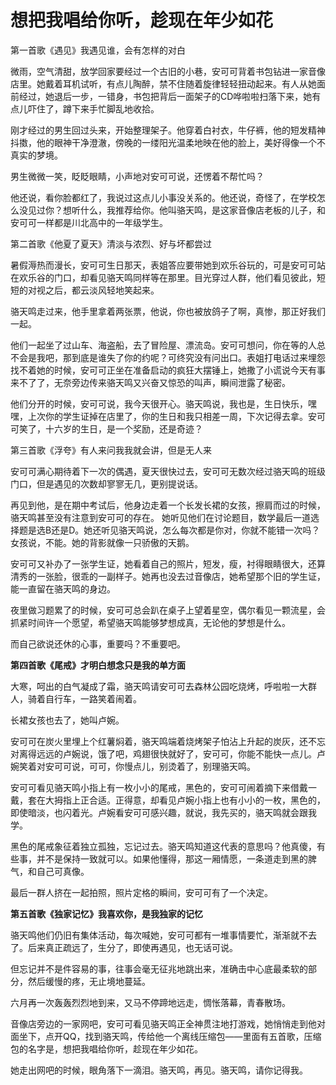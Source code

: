 # 想把我唱给你听，趁现在年少如花

第一首歌《遇见》我遇见谁，会有怎样的对白 

微雨，空气清甜，放学回家要经过一个古旧的小巷，安可可背着书包钻进一家音像店里。她戴着耳机试听，有点儿陶醉，禁不住随着旋律轻轻扭动起来。有人从她面前经过，她退后一步，一错身，书包把背后一面架子的CD哗啦啦扫落下来，她有点儿吓住了，蹲下来手忙脚乱地收拾。 

刚才经过的男生回过头来，开始整理架子。他穿着白衬衣，牛仔裤，他的短发精神抖擞，他的眼神干净澄澈，傍晚的一缕阳光温柔地映在他的脸上，美好得像一个不真实的梦境。 

男生微微一笑，眨眨眼睛，小声地对安可可说，还愣着不帮忙吗？ 

他还说，看你脸都红了，我说过这点儿小事没关系的。他还说，奇怪了，在学校怎么没见过你？想听什么，我推荐给你。他叫骆天鸣，是这家音像店老板的儿子，和安可可一样都是川北高中的一年级学生。 

第二首歌《他夏了夏天》清淡与浓烈、好与坏都尝过 

暑假溽热而漫长，安可可生日那天，表姐答应要带她到欢乐谷玩的，可是安可可站在欢乐谷的门口，却看见骆天鸣同样等在那里。目光穿过人群，他们看见彼此，短短的对视之后，都云淡风轻地笑起来。 

骆天鸣走过来，他手里拿着两张票，他说，你也被放鸽子了啊，真惨，那正好我们一起。 

他们一起坐了过山车、海盗船，去了冒险屋、漂流岛。安可可想问，你在等的人总不会是我吧，那到底是谁失了你的约呢？可终究没有问出口。表姐打电话过来埋怨找不着她的时候，安可可正坐在准备启动的疯狂大摆锤上，她撒了小谎说今天有事来不了了，无奈旁边传来骆天鸣又兴奋又惊恐的叫声，瞬间泄露了秘密。 

他们分开的时候，安可可说，我今天很开心。骆天鸣说，我也是，生日快乐，嘿嘿，上次你的学生证掉在店里了，你的生日和我只相差一周，下次记得去拿。安可可笑了，十六岁的生日，是一个奖励，还是奇迹？ 

第三首歌《浮夸》有人来问我我就会讲，但是无人来 

安可可满心期待着下一次的偶遇，夏天很快过去，安可可无数次经过骆天鸣的班级门口，但是遇见的次数却寥寥无几，更别提说话。 

再见到他，是在期中考试后，他身边走着一个长发长裙的女孩，擦肩而过的时候，骆天鸣甚至没有注意到安可可的存在。 她听见他们在讨论题目，数学最后一道选择题是选B还是D。她还听见骆天鸣说，怎么每次都是你对，你就不能错一次吗？女孩说，不能。她的背影就像一只骄傲的天鹅。 

安可可又补办了一张学生证，她看着自己的照片，短发，瘦，衬得眼睛很大，还算清秀的一张脸，很乖的一副样子。她再也没去过音像店，她希望那个旧的学生证，能一直留在骆天鸣的身边。 

夜里做习题累了的时候，安可可总会趴在桌子上望着星空，偶尔看见一颗流星，会抓紧时间许一个愿望，希望骆天鸣能够梦想成真，无论他的梦想是什么。 

而自己欲说还休的心事，重要吗？不重要吧。 

**第四首歌《尾戒》才明白想念只是我的单方面**

大寒，呵出的白气凝成了霜，骆天鸣请安可可去森林公园吃烧烤，呼啦啦一大群人，骑着自行车，一路笑着闹着。 

长裙女孩也去了，她叫卢婉。 

安可可在炭火里埋上个红薯焖着，骆天鸣端着烧烤架子怕沾上升起的炭灰，还不忘对离得远远的卢婉说，饿了吧，鸡翅很快就好了，安可可，你能不能快一点儿。卢婉笑着对安可可说，可可，你慢点儿，别烫着了，别理骆天鸣。 

安可可看见骆天鸣小指上有一枚小小的尾戒，黑色的，安可可闹着摘下来借戴一戴，套在大拇指上正合适。正得意，却看见卢婉小指上也有小小的一枚，黑色的，即使暗淡，也闪着光。卢婉看安可可感兴趣，就说，我先买的，骆天鸣就会跟我学。 

黑色的尾戒象征着独立孤独，忘记过去。骆天鸣知道这代表的意思吗？他真傻，有些事，并不是保持一致就可以。如果他懂得，那这一厢情愿，一条道走到黑的脾气，和自己可真像。 

最后一群人挤在一起拍照，照片定格的瞬间，安可可有了一个决定。 

**第五首歌《独家记忆》我喜欢你，是我独家的记忆**

骆天鸣他们仍旧有集体活动，每次喊她，安可可都有一堆事情要忙，渐渐就不去了。后来真正疏远了，生分了，即使再遇见，也无话可说。 

但忘记并不是件容易的事，往事会毫无征兆地跳出来，准确击中心底最柔软的部分，然后缓慢的疼，无止境地蔓延。 

六月再一次轰轰烈烈地到来，又马不停蹄地远走，惆怅落幕，青春散场。 

音像店旁边的一家网吧，安可可看见骆天鸣正全神贯注地打游戏，她悄悄走到他对面坐下，点开QQ，找到骆天鸣，传给他一个离线压缩包——里面有五首歌，压缩包的名字是，想把我唱给你听，趁现在年少如花。 

她走出网吧的时候，眼角落下一滴泪。骆天鸣，再见。骆天鸣，请你记得我。